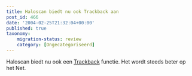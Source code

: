 ```yaml
---
title: Haloscan biedt nu ook Trackback aan
post_id: 466
date: '2004-02-25T21:32:04+00:00'
published: true
taxonomy:
    migration-status: review
    category: [Ongecategoriseerd]
---
```

Haloscan biedt nu ook een [Trackback](http://haloscan.com/tb/comments/107712516474263353) functie. Het wordt steeds beter op het Net.